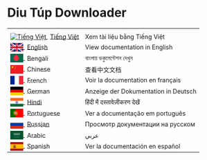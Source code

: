 # Diu Túp Downloader

<table>
  <tr>
    <th></th>
    <th></th>
  </tr>
  <tr>
    <td>
    <a href="src/docs/locale/vi/README.vi.md">
        <img src="src/assets/images/Vietnam_Flag.svg" alt="Tiếng Việt" width="30" height="20" style="vertical-align: middle;">
        <span style="margin-left: 5px; vertical-align: middle;">Tiếng Việt</span>
    </a>
</td>
    <td>Xem tài liệu bằng Tiếng Việt</td>
  </tr>
  <tr>
    <td>
    <a href="src/docs/locale/en/README.en.md">
        <img src="src/assets/images/United_Kingdom_Flag.svg" alt="English" width="30" height="20" style="vertical-align: middle;">
        <span style="margin-left: 5px; vertical-align: middle;">English</span>
    </a>
</td>
    <td>View documentation in English</td>
  </tr>
  <tr>
    <td>
    <a href="src/docs/locale/bn/README.bn.md">
        <img src="src/assets/images/Bangladesh_Flag.svg" alt="Bengali" width="30" height="20" style="vertical-align: middle;">
        <span style="margin-left: 5px; vertical-align: middle;">Bengali</span>
    </a>
</td>
    <td>বাংলায় ডকুমেন্টেশন দেখুন</td>
  </tr>
  <tr>
    <td>
    <a href="src/docs/locale/zh/README.zh.md">
        <img src="src/assets/images/China_Flag.svg" alt="Chinese" width="30" height="20" style="vertical-align: middle;">
        <span style="margin-left: 5px; vertical-align: middle;">Chinese</span>
    </a>
</td>
    <td>查看中文文档</td>
  </tr>
  <tr>
    <td>
    <a href="src/docs/locale/fr/README.fr.md">
        <img src="src/assets/images/France_Flag.svg" alt="French" width="30" height="20" style="vertical-align: middle;">
        <span style="margin-left: 5px; vertical-align: middle;">French</span>
    </a>
</td>
    <td>Voir la documentation en français</td>
  </tr>
  <tr>
    <td>
    <a href="src/docs/locale/de/README.de.md">
        <img src="src/assets/images/Germany_Flag.svg" alt="German" width="30" height="20" style="vertical-align: middle;">
        <span style="margin-left: 5px; vertical-align: middle;">German</span>
    </a>
</td>
    <td>Anzeige der Dokumentation in Deutsch</td>
  </tr>
  <tr>
    <td>
    <a href="src/docs/locale/hi/README.hi.md">
        <img src="src/assets/images/India_Flag.svg" alt="Hindi" width="30" height="20" style="vertical-align: middle;">
        <span style="margin-left: 5px; vertical-align: middle;">Hindi</span>
    </a>
</td>
    <td>हिंदी में दस्तावेज़ीकरण देखें</td>
  </tr>
  <tr>
    <td>
    <a href="src/docs/locale/pt/README.pt.md">
        <img src="src/assets/images/Portugal_Flag.svg" alt="Portuguese" width="30" height="20" style="vertical-align: middle;">
        <span style="margin-left: 5px; vertical-align: middle;">Portuguese</span>
    </a>
</td>
    <td>Ver a documentação em português</td>
  </tr>
  <tr>
    <td>
    <a href="src/docs/locale/ru/README.ru.md">
        <img src="src/assets/images/Russia_Flag.svg" alt="Russian" width="30" height="20" style="vertical-align: middle;">
        <span style="margin-left: 5px; vertical-align: middle;">Russian</span>
    </a>
</td>
    <td>Просмотр документации на русском</td>
  </tr>
  <tr>
    <td>
    <a href="src/docs/locale/ar/README.ar.md">
        <img src="src/assets/images/Saudi_Arabia_Flag.svg" alt="Arabic" width="30" height="20" style="vertical-align: middle;">
        <span style="margin-left: 5px; vertical-align: middle;">Arabic</span>
    </a>
</td>
    <td>عربي</td>
  </tr>
  <tr>
    <td>
    <a href="src/docs/locale/es/README.es.md">
        <img src="src/assets/images/Spain_Flag.svg" alt="Spanish" width="30" height="20" style="vertical-align: middle;">
        <span style="margin-left: 5px; vertical-align: middle;">Spanish</span>
    </a>
</td>
    <td>Ver la documentación en español</td>
</table>
